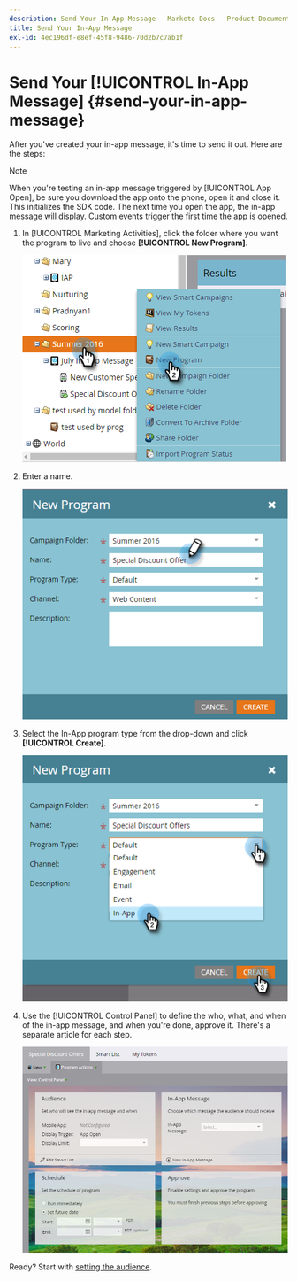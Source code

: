 ```yaml
---
description: Send Your In-App Message - Marketo Docs - Product Documentation
title: Send Your In-App Message
exl-id: 4ec196df-e8ef-45f8-9486-70d2b7c7ab1f
---
```

# Send Your [!UICONTROL In-App Message] {#send-your-in-app-message}

After you've created your in-app message, it's time to send it out. Here are the steps:

>[!NOTE]
>
>When you're testing an in-app message triggered by [!UICONTROL App Open], be sure you download the app onto the phone, open it and close it. This initializes the SDK code. The next time you open the app, the in-app message will display. Custom events trigger the first time the app is opened.

1. In [!UICONTROL Marketing Activities], click the folder where you want the program to live and choose **[!UICONTROL New Program]**.

   ![Image One](/help/marketo/product-docs/mobile-marketing/in-app-messages/sending-your-in-app-message/assets/send-your-in-app-message-1.png)

1. Enter a name.

   ![Image Two](/help/marketo/product-docs/mobile-marketing/in-app-messages/sending-your-in-app-message/assets/send-your-in-app-message-2.png)

1. Select the In-App program type from the drop-down and click **[!UICONTROL Create]**.

   ![Image Three](/help/marketo/product-docs/mobile-marketing/in-app-messages/sending-your-in-app-message/assets/send-your-in-app-message-3.png)

1. Use the [!UICONTROL Control Panel] to define the who, what, and when of the in-app message, and when you're done, approve it. There's a separate article for each step.

   ![Image Four](/help/marketo/product-docs/mobile-marketing/in-app-messages/sending-your-in-app-message/assets/send-your-in-app-message-4.png)

Ready? Start with [setting the audience](/help/marketo/product-docs/mobile-marketing/in-app-messages/sending-your-in-app-message/set-your-in-app-message-audience.md).
